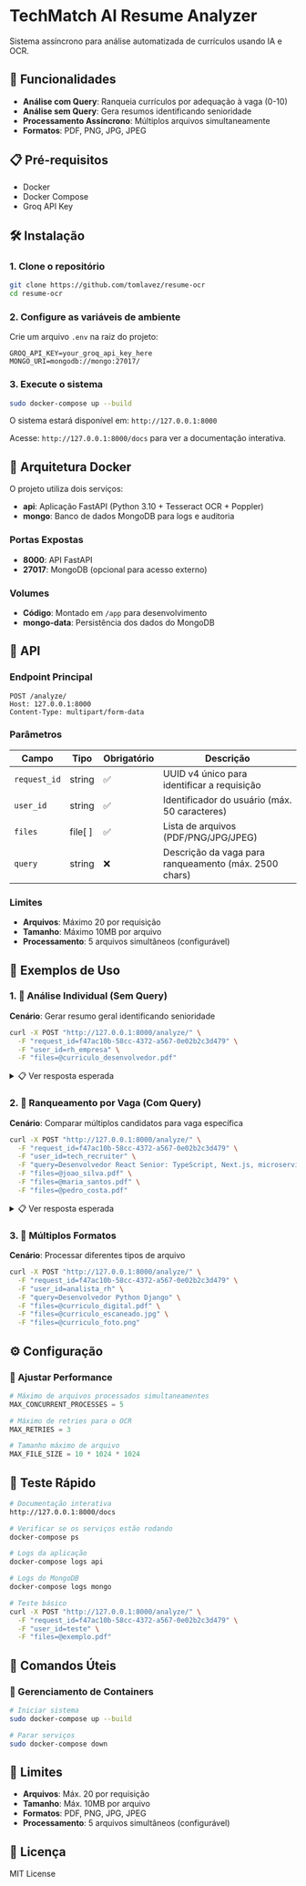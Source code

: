 # TechMatch AI Resume Analyzer

Sistema assíncrono para análise automatizada de currículos usando IA e OCR.

## 🚀 Funcionalidades

- **Análise com Query**: Ranqueia currículos por adequação à vaga (0-10)
- **Análise sem Query**: Gera resumos identificando senioridade
- **Processamento Assíncrono**: Múltiplos arquivos simultaneamente
- **Formatos**: PDF, PNG, JPG, JPEG

## 📋 Pré-requisitos

- Docker
- Docker Compose
- Groq API Key

## 🛠️ Instalação

### 1. Clone o repositório
```bash
git clone https://github.com/tomlavez/resume-ocr
cd resume-ocr
```

### 2. Configure as variáveis de ambiente
Crie um arquivo `.env` na raiz do projeto:
```env
GROQ_API_KEY=your_groq_api_key_here
MONGO_URI=mongodb://mongo:27017/
```

### 3. Execute o sistema
```bash
sudo docker-compose up --build
```

O sistema estará disponível em: `http://127.0.0.1:8000`

Acesse: `http://127.0.0.1:8000/docs` para ver a documentação interativa.

## 🐳 Arquitetura Docker

O projeto utiliza dois serviços:

- **api**: Aplicação FastAPI (Python 3.10 + Tesseract OCR + Poppler)
- **mongo**: Banco de dados MongoDB para logs e auditoria

### Portas Expostas
- **8000**: API FastAPI
- **27017**: MongoDB (opcional para acesso externo)

### Volumes
- **Código**: Montado em `/app` para desenvolvimento
- **mongo-data**: Persistência dos dados do MongoDB

## 📡 API

### Endpoint Principal

```http
POST /analyze/
Host: 127.0.0.1:8000
Content-Type: multipart/form-data
```

### Parâmetros

| Campo | Tipo | Obrigatório | Descrição |
|-------|------|-------------|-----------|
| `request_id` | string | ✅ | UUID v4 único para identificar a requisição |
| `user_id` | string | ✅ | Identificador do usuário (máx. 50 caracteres) |
| `files` | file[ ] | ✅ | Lista de arquivos (PDF/PNG/JPG/JPEG) |
| `query` | string | ❌ | Descrição da vaga para ranqueamento (máx. 2500 chars) |

### Limites
- **Arquivos**: Máximo 20 por requisição
- **Tamanho**: Máximo 10MB por arquivo
- **Processamento**: 5 arquivos simultâneos (configurável)

## 🎯 Exemplos de Uso

### 1. 📄 Análise Individual (Sem Query)
**Cenário**: Gerar resumo geral identificando senioridade

```bash
curl -X POST "http://127.0.0.1:8000/analyze/" \
  -F "request_id=f47ac10b-58cc-4372-a567-0e02b2c3d479" \
  -F "user_id=rh_empresa" \
  -F "files=@curriculo_desenvolvedor.pdf"
```

<details>
<summary>📋 Ver resposta esperada</summary>

```json
{
  "request_id": "f47ac10b-58cc-4372-a567-0e02b2c3d479",
  "results": [
    {
      "filename": "curriculo_desenvolvedor.pdf",
      "score": "sênior",
      "summary": "Desenvolvedor full-stack com 8 anos de experiência em React, Node.js e AWS. Liderança técnica em projetos de grande escala."
    }
  ]
}
```
</details>

### 2. 🎯 Ranqueamento por Vaga (Com Query)
**Cenário**: Comparar múltiplos candidatos para vaga específica

```bash
curl -X POST "http://127.0.0.1:8000/analyze/" \
  -F "request_id=f47ac10b-58cc-4372-a567-0e02b2c3d479" \
  -F "user_id=tech_recruiter" \
  -F "query=Desenvolvedor React Senior: TypeScript, Next.js, microservices, AWS, Docker, testes automatizados" \
  -F "files=@joao_silva.pdf" \
  -F "files=@maria_santos.pdf" \
  -F "files=@pedro_costa.pdf"
```

<details>
<summary>📋 Ver resposta esperada</summary>

```json
{
  "request_id": "550e8400-e29b-41d4-a716-446655440001",
  "results": [
    {
      "filename": "joao_silva.pdf",
      "score": 8.5,
      "summary": "Candidato ideal - 6 anos React, 4 anos TypeScript, experiência sólida em Next.js e AWS. Arquitetura de microservices."
    },
    {
      "filename": "maria_santos.pdf",
      "score": 7.2,
      "summary": "Boa adequação - 5 anos React, TypeScript intermediário, conhecimento em Docker e testes."
    },
    {
      "filename": "pedro_costa.pdf",
      "score": 6.2,
      "summary": "Alinhamento parcial - 3 anos React, conhecimento básico TypeScript, sem experiência AWS."
    }
  ]
}
```
</details>

### 3. 📁 Múltiplos Formatos
**Cenário**: Processar diferentes tipos de arquivo

```bash
curl -X POST "http://127.0.0.1:8000/analyze/" \
  -F "request_id=f47ac10b-58cc-4372-a567-0e02b2c3d479" \
  -F "user_id=analista_rh" \
  -F "query=Desenvolvedor Python Django" \
  -F "files=@curriculo_digital.pdf" \
  -F "files=@curriculo_escaneado.jpg" \
  -F "files=@curriculo_foto.png"
```

## ⚙️ Configuração

### 🔧 Ajustar Performance

```python
# Máximo de arquivos processados simultaneamentes
MAX_CONCURRENT_PROCESSES = 5

# Máximo de retries para o OCR
MAX_RETRIES = 3

# Tamanho máximo de arquivo
MAX_FILE_SIZE = 10 * 1024 * 1024
```

## 🧪 Teste Rápido

```bash
# Documentação interativa
http://127.0.0.1:8000/docs

# Verificar se os serviços estão rodando
docker-compose ps

# Logs da aplicação
docker-compose logs api

# Logs do MongoDB
docker-compose logs mongo

# Teste básico
curl -X POST "http://127.0.0.1:8000/analyze/" \
  -F "request_id=f47ac10b-58cc-4372-a567-0e02b2c3d479" \
  -F "user_id=teste" \
  -F "files=@exemplo.pdf"
```

## 🔧 Comandos Úteis

### 🐳 Gerenciamento de Containers

```bash
# Iniciar sistema
sudo docker-compose up --build

# Parar serviços
sudo docker-compose down
```

## 🚨 Limites

- **Arquivos**: Máx. 20 por requisição
- **Tamanho**: Máx. 10MB por arquivo
- **Formatos**: PDF, PNG, JPG, JPEG
- **Processamento**: 5 arquivos simultâneos (configurável)

## 📄 Licença

MIT License